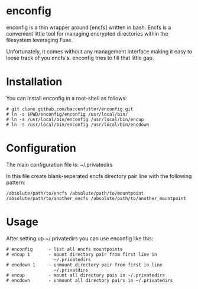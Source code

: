 enconfig
========

enconfig is a  thin wrapper around [encfs] written in bash. Encfs is a
convenient little tool for managing encrypted directories within the
filesystem leveraging Fuse.

Unfortunately, it comes without any management interface making it easy
to loose track of you encfs's. enconfig tries to fill that little gap.


Installation
============

You can install enconfig in a root-shell as follows:

    # git clone github.com/baccenfutter/enconfig.git
    # ln -s $PWD/enconfig/enconfig /usr/local/bin/
    # ln -s /usr/local/bin/enconfig /usr/local/bin/encup
    # ln -s /usr/local/bin/enconfig /usr/local/bin/encdown


Configuration
=============

The main configuration file is: ~/.privatedirs

In this file create blank-seperated encfs directory pair line with the
following pattern:

    /absolute/path/to/encfs /absolute/path/to/mountpoint
    /absolute/path/to/another_encfs /absolute/path/to/another_mountpoint


Usage
=====

After setting up ~/.privatedirs you can use enconfig like this:

    # enconfig      - list all encfs mountpoints
    # encup 1       - mount directory pair from first line in
                      ~/.privatedirs
    # encdown 1     - unmount directory pair from first in line
                      ~/.privatdirs
    # encup         - mount all directory pais in ~/.privatedirs
    # encdown       - unmount all directory pairs in ~/.privatedirs


[1]: http://www.arg0.net/encfs
